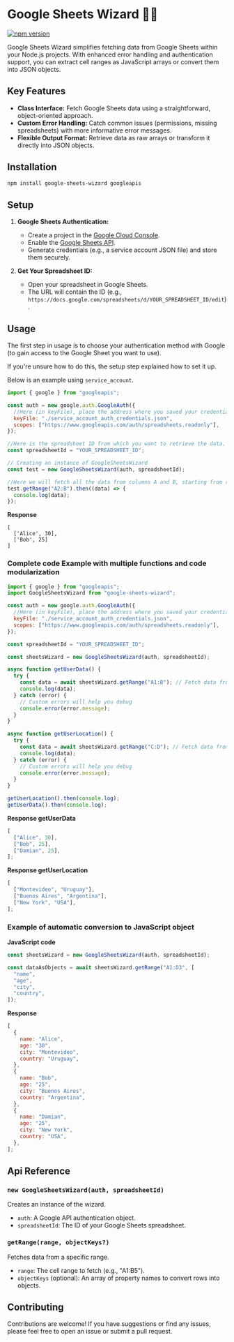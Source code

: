 # Google Sheets Wizard 🧙‍♂️

[![npm version](https://img.shields.io/npm/v/google-sheets-wizard)](https://www.npmjs.com/package/google-sheets-wizard)

Google Sheets Wizard simplifies fetching data from Google Sheets within your Node.js projects. With enhanced error handling and authentication support, you can extract cell ranges as JavaScript arrays or convert them into JSON objects.

## Key Features

- **Class Interface:** Fetch Google Sheets data using a straightforward, object-oriented approach.
- **Custom Error Handling:** Catch common issues (permissions, missing spreadsheets) with more informative error messages.
- **Flexible Output Format:** Retrieve data as raw arrays or transform it directly into JSON objects.

## Installation

```bash
npm install google-sheets-wizard googleapis
```

## Setup

1.  **Google Sheets Authentication:**

    - Create a project in the [Google Cloud Console](https://console.cloud.google.com/).
    - Enable the [Google Sheets API](https://developers.google.com/sheets/api).
    - Generate credentials (e.g., a service account JSON file) and store them securely.

2.  **Get Your Spreadsheet ID:**

    - Open your spreadsheet in Google Sheets.
    - The URL will contain the ID (e.g., `https://docs.google.com/spreadsheets/d/YOUR_SPREADSHEET_ID/edit`).

## Usage

The first step in usage is to choose your authentication method with Google (to gain access to the Google Sheet you want to use).

If you're unsure how to do this, the setup step explained how to set it up.

Below is an example using `service_account`.

```javascript
import { google } from "googleapis";

const auth = new google.auth.GoogleAuth({
  //Here (in keyFile), place the address where you saved your credentials file.
  keyFile: "./service_account_auth_credentials.json",
  scopes: ["https://www.googleapis.com/auth/spreadsheets.readonly"],
});
```

```javascript
//Here is the spreadsheet ID from which you want to retrieve the data. Step 2 of the setup explains how to obtain it.
const spreadsheetId = "YOUR_SPREADSHEET_ID";

// Creating an instance of GoogleSheetsWizard
const test = new GoogleSheetsWizard(auth, spreadsheetId);

//Here we will fetch all the data from columns A and B, starting from row 2.
test.getRange("A2:B").then((data) => {
  console.log(data);
});
```

**Response**

```
[
  ['Alice', 30],
  ['Bob', 25]
]
```

### Complete code Example with multiple functions and code modularization

```javascript
import { google } from "googleapis";
import GoogleSheetsWizard from "google-sheets-wizard";

const auth = new google.auth.GoogleAuth({
  //Here (in keyFile), place the address where you saved your credentials file.
  keyFile: "./service_account_auth_credentials.json",
  scopes: ["https://www.googleapis.com/auth/spreadsheets.readonly"],
});

const spreadsheetId = "YOUR_SPREADSHEET_ID";

const sheetsWizard = new GoogleSheetsWizard(auth, spreadsheetId);

async function getUserData() {
  try {
    const data = await sheetsWizard.getRange("A1:B"); // Fetch data from range A1:B
    console.log(data);
  } catch (error) {
    // Custom errors will help you debug
    console.error(error.message);
  }
}

async function getUserLocation() {
  try {
    const data = await sheetsWizard.getRange("C:D"); // Fetch data from columns C and D
    console.log(data);
  } catch (error) {
    // Custom errors will help you debug
    console.error(error.message);
  }
}

getUserLocation().then(console.log);
getUserData().then(console.log);
```

**Response getUserData**

```javascript
[
  ["Alice", 30],
  ["Bob", 25],
  ["Damian", 25],
];
```

**Response getUserLocation**

```javascript
[
  ["Montevideo", "Uruguay"],
  ["Buenos Aires", "Argentina"],
  ["New York", "USA"],
];
```

### Example of automatic conversion to JavaScript object

**JavaScript code**

```javascript
const sheetsWizard = new GoogleSheetsWizard(auth, spreadsheetId);

const dataAsObjects = await sheetsWizard.getRange("A1:D3", [
  "name",
  "age",
  "city",
  "country",
]);
```

**Response**

```javascript
[
  {
    name: "Alice",
    age: "30",
    city: "Montevideo",
    country: "Uruguay",
  },
  {
    name: "Bob",
    age: "25",
    city: "Buenos Aires",
    country: "Argentina",
  },
  {
    name: "Damian",
    age: "25",
    city: "New York",
    country: "USA",
  },
];
```

## Api Reference

### `new GoogleSheetsWizard(auth, spreadsheetId)`

Creates an instance of the wizard.

- `auth`: A Google API authentication object.
- `spreadsheetId`: The ID of your Google Sheets spreadsheet.

### `getRange(range, objectKeys?)`

Fetches data from a specific range.

- `range`: The cell range to fetch (e.g., "A1:B5").
- `objectKeys` (optional): An array of property names to convert rows into objects.

## Contributing

Contributions are welcome! If you have suggestions or find any issues, please feel free to open an issue or submit a pull request.

